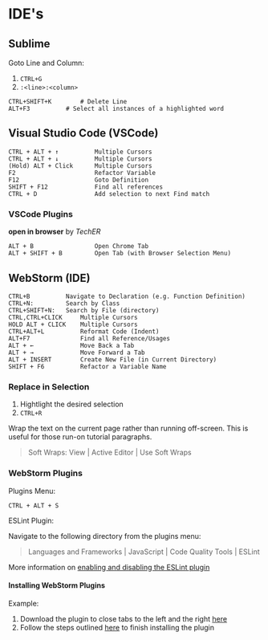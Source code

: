 IDE's
=====

Sublime
-------

Goto Line and Column:

1. `CTRL+G`
2. `:<line>:<column>`

```
CTRL+SHIFT+K 		# Delete Line
ALT+F3          # Select all instances of a highlighted word
```

Visual Studio Code (VSCode)
---------------------------

```
CTRL + ALT + ↑			Multiple Cursors
CTRL + ALT + ↓			Multiple Cursors
(Hold) ALT + Click 		Multiple Cursors
F2						Refactor Variable
F12						Goto Definition
SHIFT + F12				Find all references
CTRL + D                Add selection to next Find match
```

### VSCode Plugins ###

**open in browser** by _TechER_

```
ALT + B					Open Chrome Tab
ALT + SHIFT + B			Open Tab (with Browser Selection Menu)
```

WebStorm (IDE)
--------------

```
CTRL+B 			Navigate to Declaration (e.g. Function Definition)
CTRL+N: 		Search by Class
CTRL+SHIFT+N:	Search by File (directory)
CTRL,CTRL+CLICK 	Multiple Cursors
HOLD ALT + CLICK 	Multiple Cursors
CTRL+ALT+L 			Reformat Code (Indent)
ALT+F7				Find all Reference/Usages
ALT + ←             Move Back a Tab
ALT + →             Move Forward a Tab
ALT + INSERT		Create New File (in Current Directory)
SHIFT + F6			Refactor a Variable Name
```

### Replace in Selection ###

1. Hightlight the desired selection
2. `CTRL+R`

Wrap the text on the current page rather than running off-screen.  This is useful for those run-on tutorial paragraphs.

> Soft Wraps: View | Active Editor | Use Soft Wraps

### WebStorm Plugins ###

Plugins Menu:

`CTRL + ALT + S`

ESLint Plugin:

Navigate to the following directory from the plugins menu:
> Languages and Frameworks | JavaScript | Code Quality Tools | ESLint

More information on [enabling and disabling the ESLint plugin](https://www.jetbrains.com/help/webstorm/eslint.html)

#### Installing WebStorm Plugins ####

Example:

1. Download the plugin to close tabs to the left and the right [here](https://plugins.jetbrains.com/plugin/8179-close-editor-tabs-left-right)
2. Follow the steps outlined [here](https://www.jetbrains.com/help/webstorm/installing-a-plugin-from-the-disk.html) to finish installing the plugin

